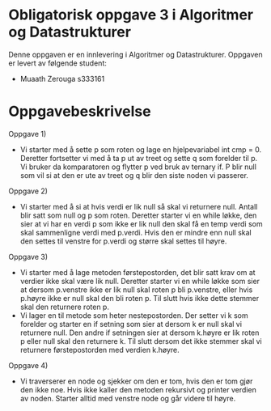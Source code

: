 # Obligatorisk oppgave 3 i Algoritmer og Datastrukturer

Denne oppgaven er en innlevering i Algoritmer og Datastrukturer. 
Oppgaven er levert av følgende student:
* Muaath Zerouga s333161


# Oppgavebeskrivelse

Oppgave 1)
- Vi starter med å sette p som roten og lage en hjelpevariabel int cmp = 0. Deretter fortsetter vi med å ta p ut av treet og sette q som forelder til p.
Vi bruker da komparatoren og flytter p ved bruk av ternary if.
P blir null som vil si at den er ute av treet og q blir den siste noden vi passerer. 

Oppgave 2)
- Vi starter med å si at hvis verdi er lik null så skal vi returnere null. Antall blir satt som null og p som roten. Deretter starter vi en while løkke, den sier at vi har en verdi p som ikke er lik null den skal få en temp verdi som skal sammenligne verdi med p.verdi. Hvis den er mindre enn null skal den settes til venstre for p.verdi og større skal settes til høyre. 

Oppgave 3)
- Vi starter med å lage metoden førstepostorden, det blir satt krav om at verdier ikke skal være lik null. Deretter starter vi en while løkke som sier at dersom p.venstre ikke er lik null skal roten p bli p.venstre, eller hvis p.høyre ikke er null skal den bli roten p. Til slutt hvis ikke dette stemmer skal den returnere roten p.
- Vi lager en til metode som heter nestepostorden. Der setter vi k som forelder og starter en if setning som sier at dersom k er null skal vi returnere null. Den andre if setningen sier at dersom k.høyre er lik roten p eller null skal den returnere k. Til slutt dersom det ikke stemmer skal vi returnere førstepostorden med verdien k.høyre.

Oppgave 4)
-	Vi traverserer en node og sjekker om den er tom, hvis den er tom gjør den ikke noe. Hvis ikke kaller den metoden rekursivt og printer verdien av noden. Starter alltid med venstre node og går videre til høyre. 
